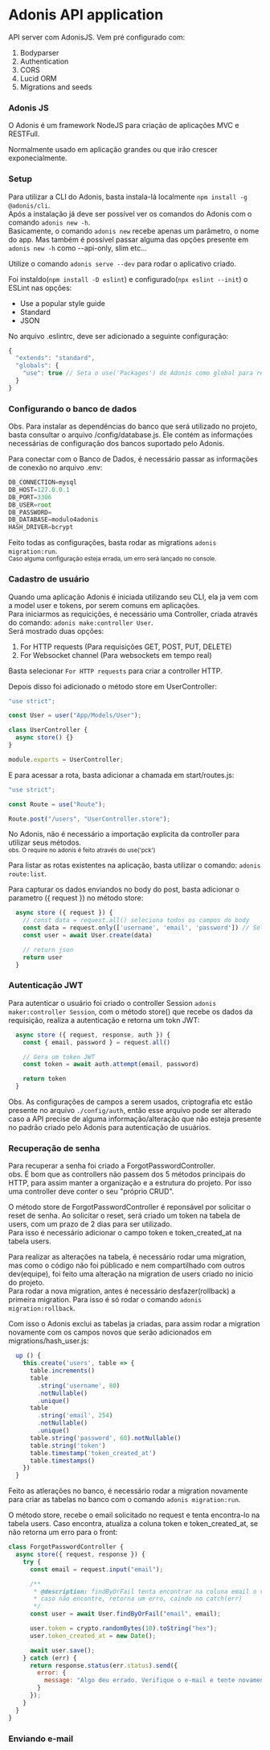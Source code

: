 # Adonis API application

API server com AdonisJS. Vem pré configurado com:

1. Bodyparser
2. Authentication
3. CORS
4. Lucid ORM
5. Migrations and seeds

### Adonis JS

O Adonis é um framework NodeJS para criação de aplicações MVC e RESTFull.

Normalmente usado em aplicação grandes ou que irão crescer exponecialmente.

### Setup

Para utilizar a CLI do Adonis, basta instala-lá localmente `npm install -g @adonis/cli`. <br>
Após a instalação já deve ser possível ver os comandos do Adonis com o comando `adonis new -h`. <br>
Basicamente, o comando `adonis new` recebe apenas um parâmetro, o nome do app. Mas também é possível passar alguma das opções presente em `adonis new -h` como --api-only, slim etc...

Utilize o comando `adonis serve --dev` para rodar o aplicativo criado. <br>

Foi instaldo(`npm install -D eslint`) e configurado(`npx eslint --init`) o ESLint nas opções:

- Use a popular style guide
- Standard
- JSON

No arquivo .eslintrc, deve ser adicionado a seguinte configuração:

```javascript
{
  "extends": "standard",
  "globals": {
    "use": true // Seta o use('Packages') do Adonis como global para requires de libs
  }
}
```

### Configurando o banco de dados

Obs. Para instalar as dependências do banco que será utilizado no projeto, basta consultar o arquivo /config/database.js. Ele contém as informações necessárias de configuração dos bancos suportado pelo Adonis.

Para conectar com o Banco de Dados, é necessário passar as informações de conexão no arquivo .env:

```javascript
DB_CONNECTION=mysql
DB_HOST=127.0.0.1
DB_PORT=3306
DB_USER=root
DB_PASSWORD=
DB_DATABASE=modulo4adonis
HASH_DRIVER=bcrypt
```

Feito todas as configurações, basta rodar as migrations `adonis migration:run`. <br>
<small>Caso alguma configuração esteja errada, um erro será lançado no console.</small>

### Cadastro de usuário

Quando uma aplicação Adonis é iniciada utilizando seu CLI, ela ja vem com a model user e tokens, por serem comuns em aplicações. <br>
Para iniciarmos as requicições, é necessário uma Controller, criada através do comando: `adonis make:controller User`. <br>
Será mostrado duas opções:

1. For HTTP requests (Para requisições GET, POST, PUT, DELETE)
2. For Websocket channel (Para websockets em tempo real)

Basta selecionar `For HTTP requests` para criar a controller HTTP. <br>

Depois disso foi adicionado o método store em UserController:

```javascript
"use strict";

const User = user("App/Models/User");

class UserController {
  async store() {}
}

module.exports = UserController;
```

E para acessar a rota, basta adicionar a chamada em start/routes.js:

```javascript
"use strict";

const Route = use("Route");

Route.post("/users", "UserController.store");
```

No Adonis, não é necessário a importação explicita da controller para utilizar seus métodos. <br>
<small>obs. O require no adonis é feito através do use('pck')</small>

Para listar as rotas existentes na aplicação, basta utilizar o comando: `adonis route:list`.

Para capturar os dados enviandos no body do post, basta adicionar o parametro ({ request }) no método store:

```javascript
  async store ({ request }) {
    // const data = request.all() seleciona todos os campos do body
    const data = request.only(['username', 'email', 'password']) // Seleciona username, email e password do body
    const user = await User.create(data)

    // return json
    return user
  }
```

### Autenticação JWT

Para autenticar o usuário foi criado o controller Session `adonis maker:controller Session`, com o método store() que recebe os dados da requisição, realiza a autenticação e retorna um tokn JWT:

```javascript
  async store ({ request, response, auth }) {
    const { email, password } = request.all()

    // Gera um token JWT
    const token = await auth.attempt(email, password)

    return token
  }
```

Obs. As configurações de campos a serem usados, criptografia etc estão presente no arquivo `./config/auth`, então esse arquivo pode ser alterado caso a API precise de alguma informação/alteração que não esteja presente no padrão criado pelo Adonis para autenticação de usuários.

### Recuperação de senha

Para recuperar a senha foi criado a ForgotPasswordController. <br>
obs. É bom que as controllers não passem dos 5 métodos principais do HTTP, para assim manter a organização e a estrutura do projeto. Por isso uma controller deve conter o seu "próprio CRUD". <br>

O método store de ForgotPasswordController é reponsável por solicitar o reset de senha. Ao solicitar o reset, será criado um token na tabela de users, com um prazo de 2 dias para ser utilizado. <br>
Para isso é necessário adicionar o campo token e token_created_at na tabela users.

Para realizar as alterações na tabela, é necessário rodar uma migration, mas como o código não foi públicado e nem compartilhado com outros dev(equipe), foi feito uma alteração na migration de users criado no inicio do projeto. <br>
Para rodar a nova migration, antes é necessário desfazer(rollback) a primeira migration. Para isso é só rodar o comando `adonis migration:rollback`.

Com isso o Adonis exclui as tabelas ja criadas, para assim rodar a migration novamente com os campos novos que serão adicionados em migrations/hash_user.js:

```javascript
  up () {
    this.create('users', table => {
      table.increments()
      table
        .string('username', 80)
        .notNullable()
        .unique()
      table
        .string('email', 254)
        .notNullable()
        .unique()
      table.string('password', 60).notNullable()
      table.string('token')
      table.timestamp('token_created_at')
      table.timestamps()
    })
  }
```

Feito as atlerações no banco, é necessário rodar a migration novamente para criar as tabelas no banco com o comando `adonis migration:run`.

O método store, recebe o email solicitado no request e tenta encontra-lo na tabela users. Caso encontra, atualiza a coluna token e token_created_at, se não retorna um erro para o front:

```javascript
class ForgotPasswordController {
  async store({ request, response }) {
    try {
      const email = request.input("email");

      /**
       * @description: findByOrFail tenta encontrar na coluna email o valor request.email.
       * caso não encontre, retorna um erro, caindo no catch(err)
       */
      const user = await User.findByOrFail("email", email);

      user.token = crypto.randomBytes(10).toString("hex");
      user.token_created_at = new Date();

      await user.save();
    } catch (err) {
      return response.status(err.status).send({
        error: {
          message: "Algo deu errado. Verifique o e-mail e tente novamente"
        }
      });
    }
  }
}
```

### Enviando e-mail
